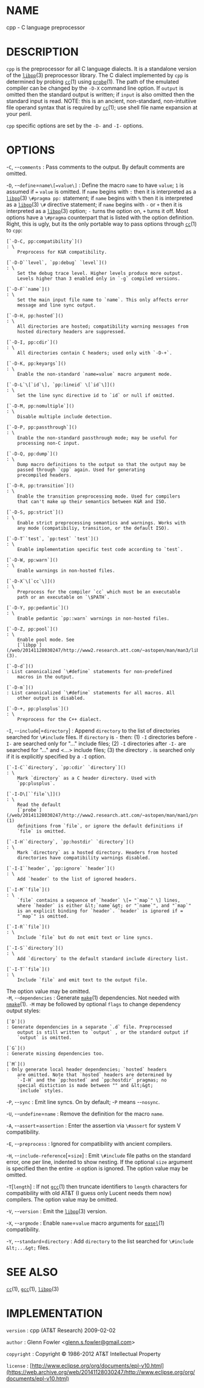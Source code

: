 # NAME

cpp - C language preprocessor

# DESCRIPTION

`cpp` is the preprocessor for all C language dialects. It is a
standalone version of the
[`libpp`](/web/20141128030247/http://www2.research.att.com/~astopen/man/man3/libpp.html)(3)
preprocessor library. The C dialect implemented by `cpp` is determined
by probing
[`cc`](/web/20141128030247/http://www2.research.att.com/~astopen/man/man1/cc.html)(1)
using
[`probe`](/web/20141128030247/http://www2.research.att.com/~astopen/man/man1/probe.html)(1).
The path of the emulated compiler can be changed by the `-D-X` command
line option.
If `output` is omitted then the standard output is written; if `input`
is also omitted then the standard input is read. NOTE: this is an
ancient, non-standard, non-intuitiive file operand syntax that is
required by
[`cc`](/web/20141128030247/http://www2.research.att.com/~astopen/man/man1/cc.html)(1);
use shell file name expansion at your peril.

`cpp` specific options are set by the `-D-` and `-I-` options.

# OPTIONS

-`C`, --`comments`
:   Pass comments to the output. By default comments are omitted.

-`D`, --`define`=`name\[=value\]`
:   Define the macro `name` to have `value`; `1` is assumed if `=`
    `value` is omitted. If `name` begins with `:` then it is
    interpreted as a
    [`libpp`](/web/20141128030247/http://www2.research.att.com/~astopen/man/man3/libpp.html)(3)
    `\#pragma pp:` statement; if `name` begins with `%` then it is
    interpreted as a
    [`libpp`](/web/20141128030247/http://www2.research.att.com/~astopen/man/man3/libpp.html)(3)
    `\#` directive statement; if `name` begins with `-` or `+`
    then it is interpreted as a
    [`libpp`](/web/20141128030247/http://www2.research.att.com/~astopen/man/man3/libpp.html)(3)
    option; `-` turns the option on, `+` turns it off. Most options
    have a `\#pragma` counterpart that is listed with the
    option definition. Right, this is ugly, but its the only portable
    way to pass options through
    [`cc`](/web/20141128030247/http://www2.research.att.com/~astopen/man/man1/cc.html)(1)
    to `cpp`:

    [`-D-C, pp:compatibility`]()
    : \
        Preprocess for K&R compatibility.

    [`-D-D``level`, `pp:debug` `level`]()
    : \
        Set the debug trace level. Higher levels produce more output.
        Levels higher than 3 enabled only in `-g` compiled versions.

    [`-D-F``name`]()
    : \
        Set the main input file name to `name`. This only affects error
        message and line sync output.

    [`-D-H, pp:hosted`]()
    : \
        All directories are hosted; compatibility warning messages from
        hosted directory headers are suppressed.

    [`-D-I, pp:cdir`]()
    : \
        All directories contain C headers; used only with `-D-+`.

    [`-D-K, pp:keyargs`]()
    : \
        Enable the non-standard `name=value` macro argument mode.

    [`-D-L`\[`id`\], `pp:lineid` \[`id`\]]()
    : \
        Set the line sync directive id to `id` or null if omitted.

    [`-D-M, pp:nomultiple`]()
    : \
        Disable multiple include detection.

    [`-D-P, pp:passthrough`]()
    : \
        Enable the non-standard passthrough mode; may be useful for
        processing non-C input.

    [`-D-Q, pp:dump`]()
    : \
        Dump macro definitions to the output so that the output may be
        passed through `cpp` again. Used for generating
        precompiled headers.

    [`-D-R, pp:transition`]()
    : \
        Enable the transition preprocessing mode. Used for compilers
        that can't make up their semantics between K&R and ISO.

    [`-D-S, pp:strict`]()
    : \
        Enable strict preprocessing semantics and warnings. Works with
        any mode (compatibiliy, transition, or the default ISO).

    [`-D-T``test`, `pp:test` `test`]()
    : \
        Enable implementation specific test code according to `test`.

    [`-D-W, pp:warn`]()
    : \
        Enable warnings in non-hosted files.

    [`-D-X`\[`cc`\]]()
    : \
        Preprocess for the compiler `cc` which must be an executable
        path or an executable on `\$PATH`.

    [`-D-Y, pp:pedantic`]()
    : \
        Enable pedantic `pp::warn` warnings in non-hosted files.

    [`-D-Z, pp:pool`]()
    : \
        Enable pool mode. See
        [`libpp`](/web/20141128030247/http://www2.research.att.com/~astopen/man/man3/libpp.html)(3).

    [`-D-d`]()
    : List canonicalized `\#define` statements for non-predefined
        macros in the output.

    [`-D-m`]()
    : List canonicalized `\#define` statements for all macros. All
        other output is disabled.

    [`-D-+, pp:plusplus`]()
    : \
        Preprocess for the C++ dialect.

-`I`, --`include`\[=`directory`\]
:   Append `directory` to the list of directories searched for
    `\#include` files. If `directory` is `-` then: (1) `-I`
    directories before `-I-` are searched only for "..." include
    files; (2) `-I` directories after `-I-` are searched for "..."
    and &lt;...&gt; include files; (3) the directory `.` is searched
    only if it is explicitly specified by a `-I` option.

    [`-I-C``directory`, `pp:cdir` `directory`]()
    : \
        Mark `directory` as a C header directory. Used with
        `pp:plusplus`.

    [`-I-D\[``file`\]]()
    : \
        Read the default
        [`probe`](/web/20141128030247/http://www2.research.att.com/~astopen/man/man1/probe.html)(1)
        definitions from `file`, or ignore the default definitions if
        `file` is omitted.

    [`-I-H``directory`, `pp:hostdir` `directory`]()
    : \
        Mark `directory` as a hosted directory. Headers from hosted
        directories have compatibility warnings disabled.

    [`-I-I``header`, `pp:ignore` `header`]()
    : \
        Add `header` to the list of ignored headers.

    [`-I-M``file`]()
    : \
        `file` contains a sequence of `header` \[= "`map`" \] lines,
        where `header` is either &lt;`name`&gt; or "`name`", and "`map`"
        is an explicit binding for `header`. `header` is ignored if =
        "`map`" is omitted.

    [`-I-R``file`]()
    : \
        Include `file` but do not emit text or line syncs.

    [`-I-S``directory`]()
    : \
        Add `directory` to the default standard include directory list.

    [`-I-T``file`]()
    : \
        Include `file` and emit text to the output file.

The option value may be omitted.\
-`M`, --`dependencies`
:   Generate
    [`make`](/web/20141128030247/http://www2.research.att.com/~astopen/man/man1/make.html)(1) dependencies.
    Not needed with
    [`nmake`](/web/20141128030247/http://www2.research.att.com/~astopen/man/man1/nmake.html)(1).
    `-M` may be followed by optional `flags` to change dependency
    output styles:

    [`D`]()
    : Generate dependencies in a separate `.d` file. Preprocessed
        output is still written to `output` , or the standard output if
        `output` is omitted.

    [`G`]()
    : Generate missing dependencies too.

    [`M`]()
    : Only generate local header dependencies; `hosted` headers
        are omitted. Note that `hosted` headers are determined by
        `-I-H` and the `pp:hosted` and `pp:hostdir` pragmas; no
        special distiction is made between "" and &lt;&gt;
        `include` styles.

-`P`, --`sync`
:   Emit line syncs. On by default; -`P` means --`nosync`.

-`U`, --`undefine`=`name`
:   Remove the definition for the macro `name`.

-`A`, --`assert`=`assertion`
:   Enter the assertion via `\#assert` for system V compatibility.

-`E`, --`preprocess`
:   Ignored for compatibility with ancient compilers.

-`H`, --`include-reference`\[=`size`\]
:   Emit `\#include` file paths on the standard error, one per line,
    indented to show nesting. If the optional `size` argument is
    specified then the entire `-H` option is ignored. The option value
    may be omitted.

-`T`\[`length`\]
:   If not
    [`gcc`](/web/20141128030247/http://www2.research.att.com/~astopen/man/man1/gcc.html)(1)
    then truncate identifiers to `length` characters for compatibility
    with old AT&T (I guess only Lucent needs them now) compilers. The
    option value may be omitted.

-`V`, --`version`
:   Emit the
    [`libpp`](/web/20141128030247/http://www2.research.att.com/~astopen/man/man3/libpp.html)(3) version.

-`X`, --`argmode`
:   Enable `name`=`value` macro arguments for
    [`easel`](/web/20141128030247/http://www2.research.att.com/~astopen/man/man1/easel.html)(1) compatibility.

-`Y`, --`standard`=`directory`
:   Add `directory` to the list searched for `\#include`
    `&lt;...&gt;` files.

# SEE ALSO

[`cc`](/web/20141128030247/http://www2.research.att.com/~astopen/man/man1/cc.html)(1),
[`gcc`](/web/20141128030247/http://www2.research.att.com/~astopen/man/man1/gcc.html)(1),
[`libpp`](/web/20141128030247/http://www2.research.att.com/~astopen/man/man3/libpp.html)(3)

# IMPLEMENTATION

`version`
:   cpp (AT&T Research) 2009-02-02

`author`
:   Glenn Fowler
    &lt;[glenn.s.fowler@gmail.com](https://web.archive.org/web/20141128030247/mailto:glenn.s.fowler@gmail.com)&gt;

`copyright`
:   Copyright © 1986-2012 AT&T Intellectual Property

`license`
:   [http://www.eclipse.org/org/documents/epl-v10.html](https://web.archive.org/web/20141128030247/http://www.eclipse.org/org/documents/epl-v10.html)


